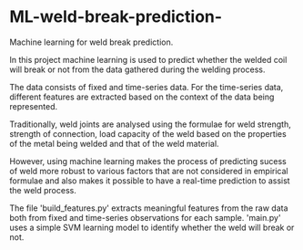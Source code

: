 # ML-weld-break-prediction-
Machine learning for weld break prediction.


In this project machine learning is used to predict whether the welded coil will break or not from the data gathered during the welding process.

The data consists of fixed and time-series data. For the time-series data, different features are extracted based on the context of the data being represented.

Traditionally, weld joints are analysed using the formulae for weld strength, strength of connection, load capacity of the weld based on the properties of the metal being welded and that of the weld material.

However, using machine learning makes the process of predicting sucess of weld more robust to various factors that are not considered in empirical formulae and also makes it possible to have a real-time prediction to assist the weld process.

The file 'build_features.py' extracts meaningful features from the raw data both from fixed and time-series observations for each sample.
'main.py' uses a simple SVM learning model to identify whether the weld will break or not.
